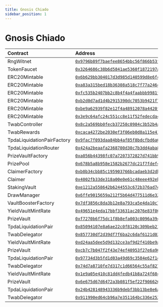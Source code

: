 ```yaml
---
title: Gnosis Chiado
sidebar_position: 1
---
```


# Gnosis Chiado

| Contract | Address |
| :--- | :--- |
| RngWitnet | [`0x9796b89f7baefee8654bbc56f866b53f2230c0cf`](https://gnosis-chiado.blockscout.com/address/0x9796b89f7baefee8654bbc56f866b53f2230c0cf) |
| TokenFaucet | [`0x3264686c38b6d5841ae5360f1872197ab4476d31`](https://gnosis-chiado.blockscout.com/address/0x3264686c38b6d5841ae5360f1872197ab4476d31) |
| ERC20Mintable | [`0x6b629bb304017d3d985d140599d8e6fc9942b9a7`](https://gnosis-chiado.blockscout.com/address/0x6b629bb304017d3d985d140599d8e6fc9942b9a7) |
| ERC20Mintable | [`0xa83a315bed18b36308a518c7f77a2464e9f7286c`](https://gnosis-chiado.blockscout.com/address/0xa83a315bed18b36308a518c7f77a2464e9f7286c) |
| ERC20Mintable | [`0xfc535b2407bb2c8b4f4a4faabbb9981ff031b7ca`](https://gnosis-chiado.blockscout.com/address/0xfc535b2407bb2c8b4f4a4faabbb9981ff031b7ca) |
| ERC20Mintable | [`0xb2d0d7ad1d4b2915390dc7053b9421f735a723e7`](https://gnosis-chiado.blockscout.com/address/0xb2d0d7ad1d4b2915390dc7053b9421f735a723e7) |
| ERC20Mintable | [`0xbe9a62939f82e12f4a48912078a4420f1a5fc2e0`](https://gnosis-chiado.blockscout.com/address/0xbe9a62939f82e12f4a48912078a4420f1a5fc2e0) |
| ERC20Mintable | [`0x3e9c64afc24c551cc8e11f52fedecdacf7362559`](https://gnosis-chiado.blockscout.com/address/0x3e9c64afc24c551cc8e11f52fedecdacf7362559) |
| TwabController | [`0x8c2a569bb0fecb37258c0984c3b52b4aedcc3e8e`](https://gnosis-chiado.blockscout.com/address/0x8c2a569bb0fecb37258c0984c3b52b4aedcc3e8e) |
| TwabRewards | [`0xcaca4272be2030ef3f06eb0d8a115e411f7db34f`](https://gnosis-chiado.blockscout.com/address/0xcaca4272be2030ef3f06eb0d8a115e411f7db34f) |
| TpdaLiquidationPairFactory | [`0x9fac7f093daa84bb4af85f8bdcfbd6a01a2ae1e3`](https://gnosis-chiado.blockscout.com/address/0x9fac7f093daa84bb4af85f8bdcfbd6a01a2ae1e3) |
| TpdaLiquidationRouter | [`0x424a2beaafa2368700d30c7b3dd4aba89229e037`](https://gnosis-chiado.blockscout.com/address/0x424a2beaafa2368700d30c7b3dd4aba89229e037) |
| PrizeVaultFactory | [`0xa056b44398fc07a7207372827d741bb914d08a5c`](https://gnosis-chiado.blockscout.com/address/0xa056b44398fc07a7207372827d741bb914d08a5c) |
| PrizePool | [`0x678b5a8b958e1582b2677dc21f7fdef4476d9bd7`](https://gnosis-chiado.blockscout.com/address/0x678b5a8b958e1582b2677dc21f7fdef4476d9bd7) |
| ClaimerFactory | [`0xb0b34cbb85c195903766bcadaeb3d2db016820e5`](https://gnosis-chiado.blockscout.com/address/0xb0b34cbb85c195903766bcadaeb3d2db016820e5) |
| Claimer | [`0x4002fb33de318a00e0e61c48eee492eb00ecef1b`](https://gnosis-chiado.blockscout.com/address/0x4002fb33de318a00e0e61c48eee492eb00ecef1b) |
| StakingVault | [`0xe1212a558642b6244553c672b376ad7e42f7c8ba`](https://gnosis-chiado.blockscout.com/address/0xe1212a558642b6244553c672b376ad7e42f7c8ba) |
| DrawManager | [`0x6ffe9015659a212f5b64d477511d6e32cbdb9c78`](https://gnosis-chiado.blockscout.com/address/0x6ffe9015659a212f5b64d477511d6e32cbdb9c78) |
| VaultBoosterFactory | [`0x7df3856c8da3b12e8a793ca5e4da10c7304b726f`](https://gnosis-chiado.blockscout.com/address/0x7df3856c8da3b12e8a793ca5e4da10c7304b726f) |
| YieldVaultMintRate | [`0x49651e4eda17bbf33631ac2076e83f008d18329c`](https://gnosis-chiado.blockscout.com/address/0x49651e4eda17bbf33631ac2076e83f008d18329c) |
| PrizeVault | [`0xf7270b6f75dc1f8b8efa003c0096a39c71f16f9b`](https://gnosis-chiado.blockscout.com/address/0xf7270b6f75dc1f8b8efa003c0096a39c71f16f9b) |
| TpdaLiquidationPair | [`0x85094107e8a6ae22c0f8120c309beb21a4b3bdab`](https://gnosis-chiado.blockscout.com/address/0x85094107e8a6ae22c0f8120c309beb21a4b3bdab) |
| TwabDelegator | [`0x857730df2d39df7f6ba2c6daf6121d0350d55c4a`](https://gnosis-chiado.blockscout.com/address/0x857730df2d39df7f6ba2c6daf6121d0350d55c4a) |
| YieldVaultMintRate | [`0xd24aa5dee5d9d132ce3af9d2f410be9aa147b3bb`](https://gnosis-chiado.blockscout.com/address/0xd24aa5dee5d9d132ce3af9d2f410be9aa147b3bb) |
| PrizeVault | [`0xcb7c7b047f2f43e74ef40953f27e6a905711f2a8`](https://gnosis-chiado.blockscout.com/address/0xcb7c7b047f2f43e74ef40953f27e6a905711f2a8) |
| TpdaLiquidationPair | [`0x97734d3b5fd1d03a49d69c3584e62f1475e811b6`](https://gnosis-chiado.blockscout.com/address/0x97734d3b5fd1d03a49d69c3584e62f1475e811b6) |
| TwabDelegator | [`0x74d7a8710fe7d317c1d66564c55af8273db53e1c`](https://gnosis-chiado.blockscout.com/address/0x74d7a8710fe7d317c1d66564c55af8273db53e1c) |
| YieldVaultMintRate | [`0x1e9a05e410c81dd4fedb41b8a724f68c916e9de5`](https://gnosis-chiado.blockscout.com/address/0x1e9a05e410c81dd4fedb41b8a724f68c916e9de5) |
| PrizeVault | [`0x6e675d67d6472a3b081f5ef22f90662645343843`](https://gnosis-chiado.blockscout.com/address/0x6e675d67d6472a3b081f5ef22f90662645343843) |
| TpdaLiquidationPair | [`0x24b428148943336b9debf3bb13be8e6a3ee6bd12`](https://gnosis-chiado.blockscout.com/address/0x24b428148943336b9debf3bb13be8e6a3ee6bd12) |
| TwabDelegator | [`0x911990ed64cb96a7e351164bc336e25390a04478`](https://gnosis-chiado.blockscout.com/address/0x911990ed64cb96a7e351164bc336e25390a04478) |


